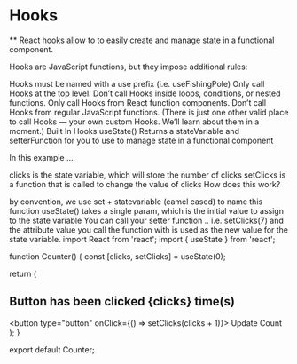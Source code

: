 # Hooks
** React hooks allow to to easily create and manage state in a functional component.

Hooks are JavaScript functions, but they impose additional rules:

Hooks must be named with a use prefix (i.e. useFishingPole)
Only call Hooks at the top level. Don’t call Hooks inside loops, conditions, or nested functions.
Only call Hooks from React function components. Don’t call Hooks from regular JavaScript functions. (There is just one other valid place to call Hooks — your own custom Hooks. We’ll learn about them in a moment.)
Built In Hooks
useState()
Returns a stateVariable and setterFunction for you to use to manage state in a functional component

In this example …

clicks is the state variable, which will store the number of clicks
setClicks is a function that is called to change the value of clicks
How does this work?

by convention, we use set + statevariable (camel cased) to name this function
useState() takes a single param, which is the initial value to assign to the state variable
You can call your setter function .. i.e. setClicks(7) and the attribute value you call the function with is used as the new value for the state variable.
 import React from 'react';
 import { useState } from 'react';

 function Counter() {
   const [clicks, setClicks] = useState(0);

   return (
     <div>
       <h2>Button has been clicked {clicks} time(s)</h2>
       <button type="button" onClick={() => setClicks(clicks + 1)}>
         Update Count
       </button>
     </div>
   );
 }

 export default Counter;
